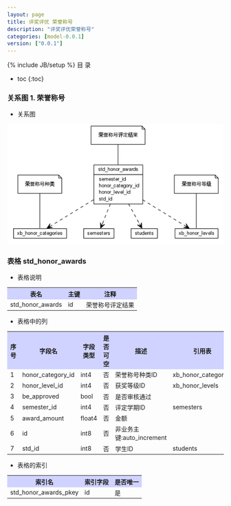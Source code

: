 ```yaml
---
layout: page
title: 评奖评优 荣誉称号
description: "评奖评优荣誉称号"
categories: [model-0.0.1]
version: ["0.0.1"]
---
```

{% include JB/setup %}
 目  录

* toc
{:toc}


### 关系图 1. 荣誉称号
  * 关系图
  
![荣誉称号](images/honor.png)



### 表格 std_honor_awards

  * 表格说明

<table class="table table-bordered table-striped table-condensed">
<tr><th style="background-color:#D0D3FF">表名</th><th style="background-color:#D0D3FF">主键</th><th style="background-color:#D0D3FF">注释</th>  </tr>
<tr><td>std_honor_awards</td><td>id</td><td>荣誉称号评定结果</td>  </tr>
</table>

  * 表格中的列

<table class="table table-bordered table-striped table-condensed">
<tr><th style="background-color:#D0D3FF">序号</th><th style="background-color:#D0D3FF">字段名</th><th style="background-color:#D0D3FF">字段类型</th><th style="background-color:#D0D3FF">是否可空</th><th style="background-color:#D0D3FF">描述</th><th style="background-color:#D0D3FF">引用表</th>  </tr>
<tr><td>1</td><td>honor_category_id</td><td>int4</td><td>否</td><td>荣誉称号种类ID</td><td>xb_honor_categories</td>  </tr>
<tr><td>2</td><td>honor_level_id</td><td>int4</td><td>否</td><td>获奖等级ID</td><td>xb_honor_levels</td>  </tr>
<tr><td>3</td><td>be_approved</td><td>bool</td><td>否</td><td>是否审核通过</td><td></td>  </tr>
<tr><td>4</td><td>semester_id</td><td>int4</td><td>否</td><td>评定学期ID</td><td>semesters</td>  </tr>
<tr><td>5</td><td>award_amount</td><td>float4</td><td>否</td><td>金额</td><td></td>  </tr>
<tr><td>6</td><td>id</td><td>int8</td><td>否</td><td>非业务主键:auto_increment</td><td></td>  </tr>
<tr><td>7</td><td>std_id</td><td>int8</td><td>否</td><td>学生ID</td><td>students</td>  </tr>
</table>

 
  * 表格的索引

<table class="table table-bordered table-striped table-condensed">
  <tr>
<th style="background-color:#D0D3FF">索引名</th><th style="background-color:#D0D3FF">索引字段</th><th style="background-color:#D0D3FF">是否唯一</th>  </tr>
<tr><td>std_honor_awards_pkey</td><td>id&nbsp;</td><td>是</td>  </tr>
</table>
